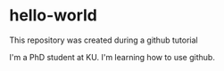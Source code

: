 # hello-world
This repository was created during a github tutorial


I'm a PhD student at KU. I'm learning how to use github. 
